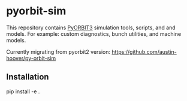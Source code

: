 # pyorbit-sim

This repository contains [PyORBIT3](https://github.com/PyORBIT-Collaboration/PyORBIT3) simulation tools, scripts, and and models. For example: custom diagnostics, bunch utilities, and machine models.

Currently migrating from pyorbit2 version: https://github.com/austin-hoover/py-orbit-sim


## Installation

pip install -e .